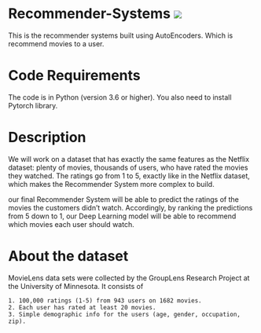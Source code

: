 # Recommender-Systems [![](https://img.shields.io/github/license/mashape/apistatus.svg)](https://github.com/Shyamspr/Recommender-Systems/blob/master/LICENSE.txt)

This is the recommender systems built using AutoEncoders. Which is recommend movies to a user.

# Code Requirements
The code is in Python (version 3.6 or higher). You also need to install Pytorch library.

# Description
We will work on a dataset that has exactly the same features as the Netflix dataset: plenty of movies, thousands of users, who have rated the movies they watched. The ratings go from 1 to 5, exactly like in the Netflix dataset, which makes the Recommender System more complex to build.

our final Recommender System will be able to predict the ratings of the movies the customers didn’t watch. Accordingly, by ranking the predictions from 5 down to 1, our Deep Learning model will be able to recommend which movies each user should watch.
 
# About the dataset 
MovieLens data sets were collected by the GroupLens Research Project
at the University of Minnesota. It consists of 

	1. 100,000 ratings (1-5) from 943 users on 1682 movies. 
	2. Each user has rated at least 20 movies. 
    3. Simple demographic info for the users (age, gender, occupation, zip).
